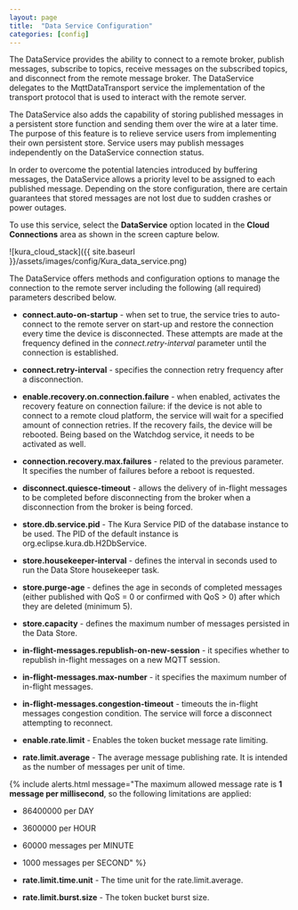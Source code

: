 ```yaml
---
layout: page
title:  "Data Service Configuration"
categories: [config]
---
```


The DataService provides the ability to connect to a remote broker, publish messages, subscribe to topics, receive messages on the subscribed topics, and disconnect from the remote message broker. The DataService delegates to the MqttDataTransport service the implementation of the transport protocol that is used to interact with the remote server.

The DataService also adds the capability of storing published messages in a persistent store function and sending them over the wire at a later time. The purpose of this feature is to relieve service users from implementing their own persistent store. Service users may publish messages independently on the DataService connection status.

In order to overcome the potential latencies introduced by buffering messages, the DataService allows a priority level to be assigned to​ each published message. Depending on the store configuration, there are certain guarantees that stored messages are not lost due to sudden crashes or power outages.

To use this service, select the **DataService** option located in the **Cloud Connections** area as shown in the screen capture below.

![kura_cloud_stack]({{ site.baseurl }}/assets/images/config/Kura_data_service.png)

The DataService offers methods and configuration options to manage the connection to the remote server including the following (all required) parameters described below.

- **connect.auto-on-startup** - when set to true, the service tries to auto-connect to the remote server on start-up and restore the connection every time the device is disconnected. These attempts are made at the frequency defined in the _connect.retry-interval_ parameter until the connection is established.

- **connect.retry-interval** - specifies the connection retry frequency after a disconnection.

- **enable.recovery.on.connection.failure** - when enabled, activates the recovery feature on connection failure: if the device is not able to connect to a remote cloud platform, the service will wait for a specified amount of connection retries. If the recovery fails, the device will be rebooted. Being based on the Watchdog service, it needs to be activated as well.

- **connection.recovery.max.failures** - related to the previous parameter. It specifies the number of failures before a reboot is requested.

- **disconnect.quiesce-timeout** - allows the delivery of in-flight messages to be completed before disconnecting from the broker when a disconnection from the broker is being forced.

- **store.db.service.pid** - The Kura Service PID of the database instance to be used. The PID of the default instance is org.eclipse.kura.db.H2DbService.

- **store.housekeeper-interval** - defines the interval in seconds used to run the Data Store housekeeper task.

- **store.purge-age** - defines the age in seconds of completed messages (either published with QoS = 0 or confirmed with QoS > 0) after which they are deleted (minimum 5).

- **store.capacity** - defines the maximum number of messages persisted in the Data Store.

- **in-flight-messages.republish-on-new-session** - it specifies whether to republish in-flight messages on a new MQTT session.

- **in-flight-messages.max-number** - it specifies the maximum number of in-flight messages.

- **in-flight-messages.congestion-timeout** - timeouts the in-flight messages congestion condition. The service will force a disconnect attempting to reconnect.

- **enable.rate.limit** - Enables the token bucket message rate limiting.

- **rate.limit.average** - The average message publishing rate. It is intended as the number of messages per unit of time.
  
{% include alerts.html message="The maximum allowed message rate is **1 message per millisecond**, so the following limitations are applied:

- 86400000 per DAY
- 3600000 per HOUR
- 60000 messages per MINUTE
- 1000 messages per SECOND" %}

- **rate.limit.time.unit** - The time unit for the rate.limit.average.

- **rate.limit.burst.size** - The token bucket burst size.